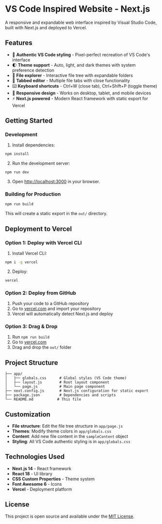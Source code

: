 # VS Code Inspired Website - Next.js

A responsive and expandable web interface inspired by Visual Studio Code, built with Next.js and deployed to Vercel.

## Features

- 🎨 **Authentic VS Code styling** - Pixel-perfect recreation of VS Code's interface
- 🌓 **Theme support** - Auto, light, and dark themes with system preference detection
- 📁 **File explorer** - Interactive file tree with expandable folders
- 📑 **Tabbed editor** - Multiple file tabs with close functionality
- ⌨️ **Keyboard shortcuts** - Ctrl+W (close tab), Ctrl+Shift+P (toggle theme)
- 📱 **Responsive design** - Works on desktop, tablet, and mobile devices
- ⚡ **Next.js powered** - Modern React framework with static export for Vercel

## Getting Started

### Development

1. Install dependencies:
```bash
npm install
```

2. Run the development server:
```bash
npm run dev
```

3. Open [http://localhost:3000](http://localhost:3000) in your browser.

### Building for Production

```bash
npm run build
```

This will create a static export in the `out/` directory.

## Deployment to Vercel

### Option 1: Deploy with Vercel CLI

1. Install Vercel CLI:
```bash
npm i -g vercel
```

2. Deploy:
```bash
vercel
```

### Option 2: Deploy from GitHub

1. Push your code to a GitHub repository
2. Go to [vercel.com](https://vercel.com) and import your repository
3. Vercel will automatically detect Next.js and deploy

### Option 3: Drag & Drop

1. Run `npm run build`
2. Go to [vercel.com](https://vercel.com)
3. Drag and drop the `out/` folder

## Project Structure

```
├── app/
│   ├── globals.css      # Global styles (VS Code theme)
│   ├── layout.js        # Root layout component
│   └── page.js          # Main page component
├── next.config.js       # Next.js configuration for static export
├── package.json         # Dependencies and scripts
└── README.md           # This file
```

## Customization

- **File structure**: Edit the file tree structure in `app/page.js`
- **Themes**: Modify theme colors in `app/globals.css`
- **Content**: Add new file content in the `sampleContent` object
- **Styling**: All VS Code authentic styling is in `app/globals.css`

## Technologies Used

- **Next.js 14** - React framework
- **React 18** - UI library
- **CSS Custom Properties** - Theme system
- **Font Awesome 6** - Icons
- **Vercel** - Deployment platform

## License

This project is open source and available under the [MIT License](LICENSE). 